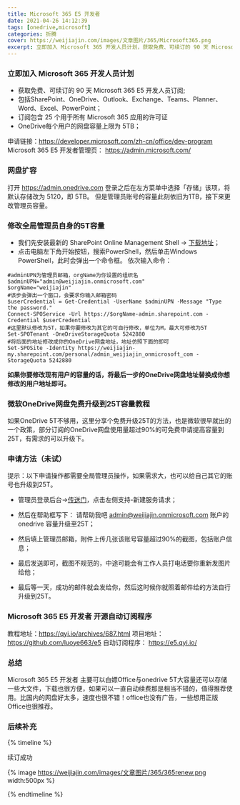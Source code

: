 ```yaml
---
title: Microsoft 365 E5 开发者
date: 2021-04-26 14:12:39
tags: [onedrive,microsoft]
categories: 折腾
cover: https://weijiajin.com/images/文章图片/365/Microsoft365.png
excerpt: 立即加入 Microsoft 365 开发人员计划，获取免费、可续订的 90 天 Microsoft 365 E5 开发人员订阅。
---
```




### 立即加入 Microsoft 365 开发人员计划
- 获取免费、可续订的 90 天 Microsoft 365 E5 开发人员订阅;
- 包括SharePoint、OneDrive、Outlook、Exchange、Teams、Planner、Word、Excel、PowerPoint；
- 订阅包含 25 个用于所有 Microsoft 365 应用的许可证
- OneDrive每个用户的网盘容量上限为 5TB；

申请链接：https://developer.microsoft.com/zh-cn/office/dev-program
Microsoft 365 E5 开发者管理页： https://admin.microsoft.com/

### 网盘扩容
打开 https://admin.onedrive.com 登录之后在左方菜单中选择「存储」该项，将默认存储改为 5120，即 5TB。
但是管理员账号的容量此刻依旧为1TB，接下来更改管理员容量。

### 修改全局管理员自身的5T容量
- 我们先安装最新的 SharePoint Online Management Shell → [下载地址](https://www.microsoft.com/zh-cn/download/details.aspx?id=35588)；
- 点击电脑左下角开始按钮，搜索PowerShell，然后单击Windows PowerShell，此时会弹出一个命令框。
依次输入命令：

```
#adminUPN为管理员邮箱，orgName为你设置的组织名
$adminUPN="admin@weijiajin.onmicrosoft.com"
$orgName="weijiajin"
#该步会弹出一个窗口，会要求你输入邮箱密码
$userCredential = Get-Credential -UserName $adminUPN -Message "Type the password."
Connect-SPOService -Url https://$orgName-admin.sharepoint.com -Credential $userCredential
#这里默认修改为5T，如果你要修改为其它的可自行修改，单位为M，最大可修改为5T
Set-SPOTenant -OneDriveStorageQuota 5242880
#将后面的地址修改成你的OneDrive网盘地址，地址仿照下面的即可
Set-SPOSite -Identity https://weijiajin-my.sharepoint.com/personal/admin_weijiajin_onmicrosoft_com -StorageQuota 5242880
```
**如果你要修改现有用户的容量的话，将最后一步的OneDrive网盘地址替换成你想修改的用户地址即可。**

### 微软OneDrive网盘免费升级到25T容量教程

如果OneDrive 5T不够用，这里分享个免费升级25T的方法，也是微软很早就出的一个政策，部分订阅的OneDrive网盘使用量超过90%的可免费申请提高容量到25T，有需求的可以升级下。

### 申请方法（未试）

提示：以下申请操作都需要全局管理员操作，如果需求大，也可以给自己其它的账号也升级到25T。

- 管理员登录后台→[传送门](https://admin.microsoft.com/Adminportal/Home)，点击左侧支持-新建服务请求；

- 然后在帮助框写下： 请帮助我吧 admin@weijiajin.onmicrosoft.com 账户的 onedrive 容量升级至25T；

- 然后填上管理员邮箱，附件上传几张该账号容量超过90%的截图，包括账户信息；

- 最后发送即可，截图不规范的，中途可能会有工作人员打电话要你重新发图片给他；

- 最后等一天，成功的邮件就会发给你，然后这时候你就照着邮件给的方法自行升级到25T。

### Microsoft 365 E5 开发者 开源自动订阅程序 

教程地址：https://qyi.io/archives/687.html
项目地址：https://github.com/luoye663/e5
自动订阅程序： https://e5.qyi.io/


### 总结

Microsoft 365 E5 开发者 主要可以白嫖Office与onedrive 5T大容量还可以存储一些大文件，下载也很方便，如果可以一直自动续费那是相当不错的，值得推荐使用。比国内的网盘好太多，速度也很不错！office也没有广告，一些想用正版Office也很推荐。

### 后续补充

{% timeline %}

<!-- node 2021 年 6 月 16 日 -->

续订成功

{% image https://weijiajin.com/images/文章图片/365/365renew.png width:500px %}


{% endtimeline %}







